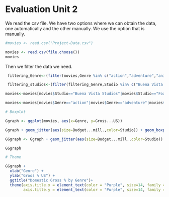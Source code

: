 # Evaluation Unit 2

We read the csv file.
We have two options where we can obtain the data, one automatically and the other manually. We use the option that is manually.

```R
#movies <- read.csv("Project-Data.csv")

movies <- read.csv(file.choose())
movies
```

Then we filter the data we need.
```R
 filtering_Genre<-(filter(movies,Genre %in% c("action","adventure","animation","comedy","drama")))

 filtering_studios<-(filter(filtering_Genre,Studio %in% c("Buena Vista Studios","Sony","WB","Fox","Paramount Pictures","Universal")))
```

```R
movies<-movies[movies$Studio=="Buena Vista Studios"|movies$Studio=="Fox"|movies$Studio=="Paramount Pictures"|movies$Studio=="Sony"|movies$Studio=="Universal"|movies$Studio=="WB",]

movies<-movies[movies$Genre=="action"|movies$Genre=="adventure"|movies$Genre=="animation"|movies$Genre=="comedy"|movies$Genre=="drama",]
```

```R
# Boxplot

Ggraph <- ggplot(movies, aes(x=Genre, y=Gross...US))

Ggraph + geom_jitter(aes(size=Budget...mill.,color=Studio)) + geom_boxplot(size=0.4, alpha=0.8)

GGgraph <- Ggraph + geom_jitter(aes(size=Budget...mill.,color=Studio)) + geom_boxplot(size=0.4, alpha=0.8)

GGgraph
```

```R
# Theme

GGgraph +
  xlab("Genre") +
  ylab("Groos % US") +
  ggtitle("Domestic Gross % by Genre")+
  theme(axis.title.x = element_text(color = "Purple", size=14, family = "Calisto MT"),
        axis.title.y = element_text(color = "Purple", size=14, family = "Calisto MT"))
```        
